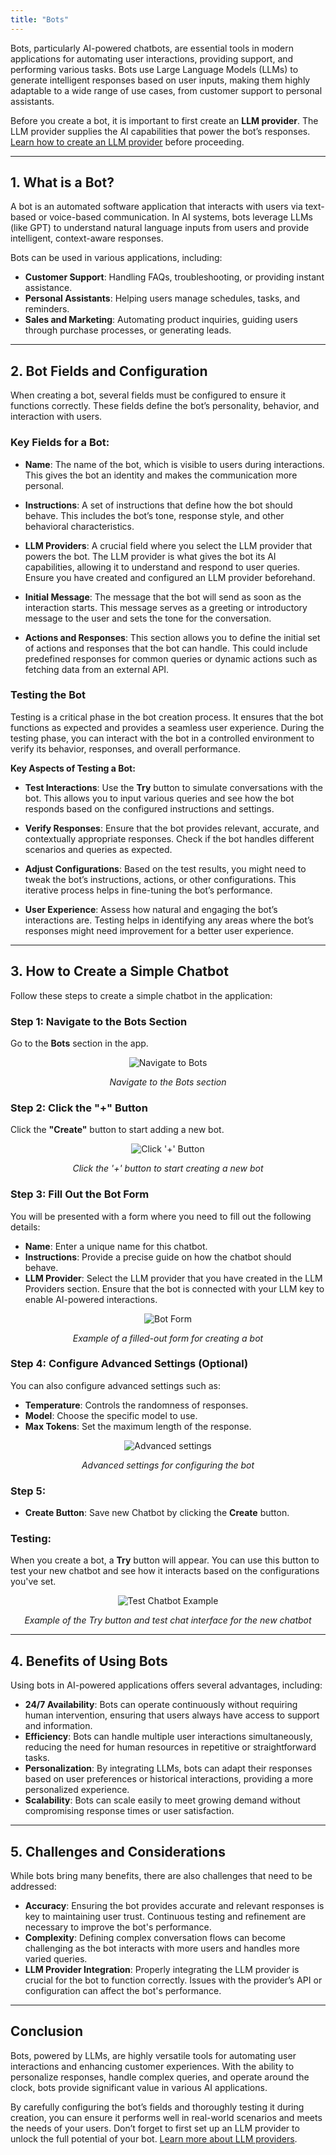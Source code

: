 ```yaml
---
title: "Bots"
---
```


Bots, particularly AI-powered chatbots, are essential tools in modern applications for automating user interactions, providing support, and performing various tasks. Bots use Large Language Models (LLMs) to generate intelligent responses based on user inputs, making them highly adaptable to a wide range of use cases, from customer support to personal assistants.

Before you create a bot, it is important to first create an **LLM provider**. The LLM provider supplies the AI capabilities that power the bot’s responses. [Learn how to create an LLM provider](../getting-started/llm-providers) before proceeding.

----------------------------------

## 1. What is a Bot?

A bot is an automated software application that interacts with users via text-based or voice-based communication. In AI systems, bots leverage LLMs (like GPT) to understand natural language inputs from users and provide intelligent, context-aware responses.

Bots can be used in various applications, including:
- **Customer Support**: Handling FAQs, troubleshooting, or providing instant assistance.
- **Personal Assistants**: Helping users manage schedules, tasks, and reminders.
- **Sales and Marketing**: Automating product inquiries, guiding users through purchase processes, or generating leads.

----------------------------------

## 2. Bot Fields and Configuration

When creating a bot, several fields must be configured to ensure it functions correctly. These fields define the bot’s personality, behavior, and interaction with users.

### Key Fields for a Bot:
- **Name**: The name of the bot, which is visible to users during interactions. This gives the bot an identity and makes the communication more personal.

- **Instructions**: A set of instructions that define how the bot should behave. This includes the bot’s tone, response style, and other behavioral characteristics.

- **LLM Providers**: A crucial field where you select the LLM provider that powers the bot. The LLM provider is what gives the bot its AI capabilities, allowing it to understand and respond to user queries. Ensure you have created and configured an LLM provider beforehand.

- **Initial Message**: The message that the bot will send as soon as the interaction starts. This message serves as a greeting or introductory message to the user and sets the tone for the conversation.

- **Actions and Responses**: This section allows you to define the initial set of actions and responses that the bot can handle. This could include predefined responses for common queries or dynamic actions such as fetching data from an external API.

### Testing the Bot

Testing is a critical phase in the bot creation process. It ensures that the bot functions as expected and provides a seamless user experience. During the testing phase, you can interact with the bot in a controlled environment to verify its behavior, responses, and overall performance.

**Key Aspects of Testing a Bot:**

- **Test Interactions**: Use the **Try** button to simulate conversations with the bot. This allows you to input various queries and see how the bot responds based on the configured instructions and settings.

- **Verify Responses**: Ensure that the bot provides relevant, accurate, and contextually appropriate responses. Check if the bot handles different scenarios and queries as expected.

- **Adjust Configurations**: Based on the test results, you might need to tweak the bot’s instructions, actions, or other configurations. This iterative process helps in fine-tuning the bot’s performance.

- **User Experience**: Assess how natural and engaging the bot’s interactions are. Testing helps in identifying any areas where the bot’s responses might need improvement for a better user experience.

----------------------------------

## 3. How to Create a Simple Chatbot

Follow these steps to create a simple chatbot in the application:

### Step 1: Navigate to the Bots Section
Go to the **Bots** section in the app.

<div style="text-align: center;">
  <img src="../images/navigate-bots.png" alt="Navigate to Bots" />
  <p><em>Navigate to the Bots section</em></p>
</div>

### Step 2: Click the "+" Button
Click the **"Create"** button to start adding a new bot.

<div style="text-align: center;">
  <img src="../images/click-plus-bot.png" alt="Click '+' Button" />
  <p><em>Click the '+' button to start creating a new bot</em></p>
</div>

### Step 3: Fill Out the Bot Form
You will be presented with a form where you need to fill out the following details:

- **Name**: Enter a unique name for this chatbot.
- **Instructions**: Provide a precise guide on how the chatbot should behave.
- **LLM Provider**: Select the LLM provider that you have created in the LLM Providers section.
 Ensure that the bot is connected with your LLM key to enable AI-powered interactions.


<div style="text-align: center;">
  <img src="../images/bot-form-example.png" alt="Bot Form" />
  <p><em>Example of a filled-out form for creating a bot</em></p>
</div>

### Step 4: Configure Advanced Settings (Optional)
You can also configure advanced settings such as:
- **Temperature**: Controls the randomness of responses.
- **Model**: Choose the specific model to use.
- **Max Tokens**: Set the maximum length of the response.

<div style="text-align: center;">
  <img src="../images/bot-form-advanced-settings-example.png" alt="Advanced settings" />
  <p><em>Advanced settings for configuring the bot</em></p>
</div>

### Step 5:
- **Create Button**: Save new Chatbot by clicking the **Create** button.

### Testing:
When you create a bot, a **Try** button will appear. You can use this button to test your new chatbot and see how it interacts based on the configurations you've set.

<div style="text-align: center;">
  <img src="../images/test-botchat-example.png" alt="Test Chatbot Example" />
  <p><em>Example of the Try button and test chat interface for the new chatbot</em></p>
</div>

----------------------------------

## 4. Benefits of Using Bots

Using bots in AI-powered applications offers several advantages, including:
- **24/7 Availability**: Bots can operate continuously without requiring human intervention, ensuring that users always have access to support and information.
- **Efficiency**: Bots can handle multiple user interactions simultaneously, reducing the need for human resources in repetitive or straightforward tasks.
- **Personalization**: By integrating LLMs, bots can adapt their responses based on user preferences or historical interactions, providing a more personalized experience.
- **Scalability**: Bots can scale easily to meet growing demand without compromising response times or user satisfaction.

----------------------------------

## 5. Challenges and Considerations

While bots bring many benefits, there are also challenges that need to be addressed:
- **Accuracy**: Ensuring the bot provides accurate and relevant responses is key to maintaining user trust. Continuous testing and refinement are necessary to improve the bot's performance.
- **Complexity**: Defining complex conversation flows can become challenging as the bot interacts with more users and handles more varied queries.
- **LLM Provider Integration**: Properly integrating the LLM provider is crucial for the bot to function correctly. Issues with the provider’s API or configuration can affect the bot's performance.

----------------------------------

## Conclusion

Bots, powered by LLMs, are highly versatile tools for automating user interactions and enhancing customer experiences. With the ability to personalize responses, handle complex queries, and operate around the clock, bots provide significant value in various AI applications.

By carefully configuring the bot’s fields and thoroughly testing it during creation, you can ensure it performs well in real-world scenarios and meets the needs of your users. Don’t forget to first set up an LLM provider to unlock the full potential of your bot. [Learn more about LLM providers](../getting-started/llm-providers).

